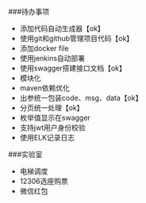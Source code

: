 ###待办事项

+ 添加代码自动生成器【ok】
+ 使用git和github管理项目代码【ok】
+ 添加docker file
+ 使用jenkins自动部署
+ 使用swagger搭建接口文档【ok】
+ 模块化
+ maven依赖优化
+ 出参统一包装code、msg、data【ok】
+ 分页统一处理【ok】
+ 枚举值显示在swagger
+ 支持jwt用户身份校验
+ 使用ELK记录日志

###实验室
- 电梯调度
- 12306选座购票
- 微信红包